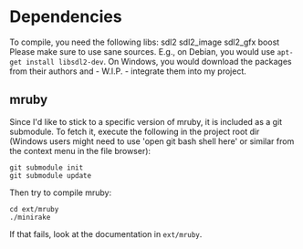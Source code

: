 # Dependencies
To compile, you need the following libs:
    sdl2
    sdl2_image
    sdl2_gfx
    boost
Please make sure to use sane sources. E.g., on Debian, you would use `apt-get install libsdl2-dev`. On Windows, you would download the packages from their authors and - W.I.P. - integrate them into my project.

## mruby
Since I'd like to stick to a specific version of mruby, it is included as a git submodule. To fetch it, execute the following in the project root dir (Windows users might need to use 'open git bash shell here' or similar from the context menu in the file browser):
```
git submodule init
git submodule update
```
Then try to compile mruby:
```
cd ext/mruby
./minirake
```
If that fails, look at the documentation in `ext/mruby`.
